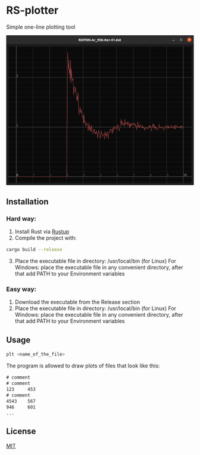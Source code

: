 # RS-plotter

Simple one-line plotting tool

![Screenshoot](image/screenshoot.png?raw=true "Screenshoot")

## Installation

### Hard way:
1. Install Rust via [Rustup](https://rustup.rs/)
2. Compile the project with:

```bash
cargo build --release
```

3. Place the executable file in directory: /usr/local/bin (for Linux)
For Windows: place the executable file in any convenient directory, after that add PATH to your Environment variables

### Easy way:
1. Download the executable from the Release section
2. Place the executable file in directory: /usr/local/bin (for Linux)
For Windows: place the executable file in any convenient directory, after that add PATH to your Environment variables

## Usage

```bash
plt <name_of_the_file>
```

The program is allowed to draw plots of files that look like this:
```
# comment
# comment
123     453
# comment
4543    567
946     601
...
```

## License
[MIT](https://choosealicense.com/licenses/mit/)
